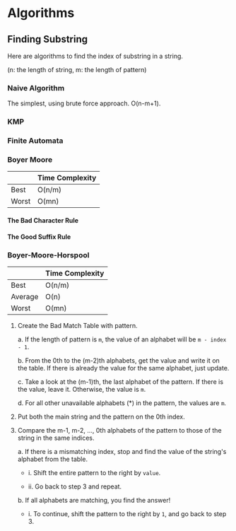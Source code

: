 # Algorithms

## Finding Substring
Here are algorithms to find the index of substring in a string.

(n: the length of string, m: the length of pattern)

### Naive Algorithm
The simplest, using brute force approach. O(n-m+1).
### KMP

### Finite Automata
### Boyer Moore
| | Time Complexity |
|-|-|
|Best|O(n/m)|
|Worst|O(mn)|

#### The Bad Character Rule
#### The Good Suffix Rule
### Boyer-Moore-Horspool
| | Time Complexity |
|-|-|
|Best|O(n/m)|
|Average|O(n)|
|Worst|O(mn)|

1. Create the Bad Match Table with pattern.

    a. If the length of pattern is `m`, the value of an alphabet will be `m - index - 1`.
   
    b. From the 0th to the (m-2)th alphabets, get the value and write it on the table. If there is already the value for the same alphabet, just update.

    c. Take a look at the (m-1)th, the last alphabet of the pattern. If there is the value, leave it. Otherwise, the value is `m`.

    d. For all other unavailable alphabets (*) in the pattern, the values are `m`.

2. Put both the main string and the pattern on the 0th index.

3. Compare the m-1, m-2, ..., 0th alphabets of the pattern to those of the string in the same indices.

    a. If there is a mismatching index, stop and find the value of the string's alphabet from the table.

    - i. Shift the entire pattern to the right by `value`.

    - ii. Go back to step 3 and repeat.

    b. If all alphabets are matching, you find the answer!

    - i. To continue, shift the pattern to the right by `1`, and go back to step 3.

